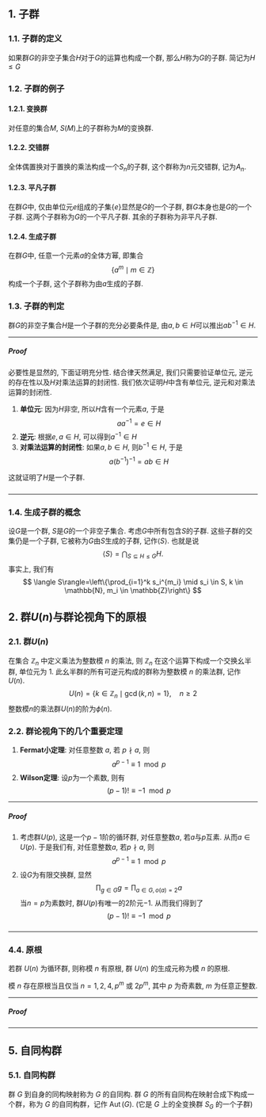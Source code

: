 ## 1. 子群
### 1.1. 子群的定义
如果群$G$的非空子集合$H$对于$G$的运算也构成一个群, 那么$H$称为$G$的子群. 简记为$H\le G$

### 1.2. 子群的例子
#### 1.2.1. 变换群
对任意的集合$M$, $S(M)$上的子群称为$M$的变换群. 

#### 1.2.2. 交错群
全体偶置换对于置换的乘法构成一个$S_n$的子群, 这个群称为$n$元交错群, 记为$A_n$. 

#### 1.2.3. 平凡子群
在群$G$中, 仅由单位元$e$组成的子集$\{e\}$显然是$G$的一个子群, 群$G$本身也是$G$的一个子群. 这两个子群称为$G$的一个平凡子群. 其余的子群称为非平凡子群. 

#### 1.2.4. 生成子群
在群$G$中, 任意一个元素$a$的全体方幂, 即集合
$$
\{a^m\mid m\in \mathbb{Z}\}
$$
构成一个子群, 这个子群称为由$a$生成的子群. 

### 1.3. 子群的判定
群$G$的非空子集合$H$是一个子群的充分必要条件是, 由$a, b\in H$可以推出$ab^{-1}\in H$. 
___
##### Proof
必要性是显然的, 下面证明充分性. 结合律天然满足, 我们只需要验证单位元, 逆元的存在性以及$H$对乘法运算的封闭性. 我们依次证明$H$中含有单位元, 逆元和对乘法运算的封闭性. 
1. **单位元**: 因为$H$非空, 所以$H$含有一个元素$a$, 于是
   $$
   aa^{-1}=e\in H
   $$
2. **逆元**: 根据$e, a\in H$, 可以得到$a^{-1}\in H$
3. **对乘法运算的封闭性**: 如果$a, b\in H$, 则$b^{-1}\in H$, 于是
   $$
   a(b^{-1})^{-1} = ab \in H
   $$

这就证明了$H$是一个子群. 
#####
___

### 1.4. 生成子群的概念
设$G$是一个群, $S$是$G$的一个非空子集合. 考虑$G$中所有包含$S$的子群. 这些子群的交集仍是一个子群, 它被称为$G$由$S$生成的子群, 记作$\langle S\rangle$. 也就是说
$$
\langle S\rangle=\bigcap_{S\subseteq H\leq G}H.
$$
事实上, 我们有
$$
\langle S\rangle=\left\{\prod_{i=1}^k s_i^{m_i} \mid s_i \in S, k \in \mathbb{N}, m_i \in \mathbb{Z}\right\}
$$


## 2. 群$U(n)$与群论视角下的原根
### 2.1. 群$U(n)$
在集合 $\mathbb{Z}_n$ 中定义乘法为整数模 $n$ 的乘法, 则 $\mathbb{Z}_n$ 在这个运算下构成一个交换幺半群, 单位元为 1. 此幺半群的所有可逆元构成的群称为整数模 $n$ 的乘法群, 记作 $U(n)$.
$$
U(n) = \{k\in \mathbb{Z}_n\mid \operatorname{gcd}(k, n)=1\}, \quad n\ge 2
$$
整数模$n$的乘法群$U(n)$的阶为$\phi(n)$. 


### 2.2. 群论视角下的几个重要定理
1. **Fermat小定理**: 对任意整数 $a$, 若 $p \nmid a$, 则 
   $$
   a^{p-1} \equiv 1 \mod p
   $$
2. **Wilson定理**: 设$p$为一个素数, 则有
   $$
   (p-1)! \equiv -1 \mod p
   $$
___
##### Proof
1. 考虑群$U(p)$, 这是一个$p-1$阶的循环群, 对任意整数$a$, 若$a$与$p$互素. 从而$a\in U(p)$. 于是我们有, 对任意整数$a$, 若$p\nmid a$, 则
   $$
   a^{p-1} \equiv 1 \mod p
   $$
2. 设$G$为有限交换群, 显然
   $$
   \prod_{g\in G}g  = \prod_{a\in G, o(a)=2}a
   $$
   当$n=p$为素数时, 群$U(p)$有唯一的$2$阶元$-1$. 从而我们得到了
   $$
   (p-1)! \equiv -1 \mod p
   $$
   
#####
___

### 4.4. 原根
若群 $U(n)$ 为循环群, 则称模 $n$ 有原根, 群 $U(n)$ 的生成元称为模 $n$ 的原根. 

模 $n$ 存在原根当且仅当 $n=1,2,4, p^m$ 或 $2 p^m$, 其中 $p$ 为奇素数, $m$ 为任意正整数.
___
##### Proof

#####
___

## 5. 自同构群
### 5.1. 自同构群
群 $G$ 到自身的同构映射称为 $G$ 的自同构. 群 $G$ 的所有自同构在映射合成下构成一个群，称为 $G$ 的自同构群，记作 $\operatorname{Aut}(G)$. (它是 $G$ 上的全变换群 $S_G$ 的一个子群)